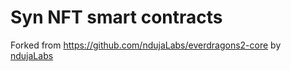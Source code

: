 # Syn NFT smart contracts

Forked from https://github.com/ndujaLabs/everdragons2-core by [ndujaLabs](https://ndujaLabs.com)


